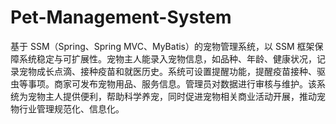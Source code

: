# Pet-Management-System
基于 SSM（Spring、Spring MVC、MyBatis）的宠物管理系统，以 SSM 框架保障系统稳定与可扩展性。宠物主人能录入宠物信息，如品种、年龄、健康状况，记录宠物成长点滴、接种疫苗和就医历史。系统可设置提醒功能，提醒疫苗接种、驱虫等事项。商家可发布宠物用品、服务信息。管理员对数据进行审核与维护。该系统为宠物主人提供便利，帮助科学养宠，同时促进宠物相关商业活动开展，推动宠物行业管理规范化、信息化。 

